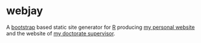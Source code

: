 # webjay

A [bootstrap](http://getbootstrap.com/) based static site generator for [R](https://cran.rstudio.com/) producing [my personal website](https://joh.one) and the website of [my doctorate supervisor](https://eckart-voland.de).
